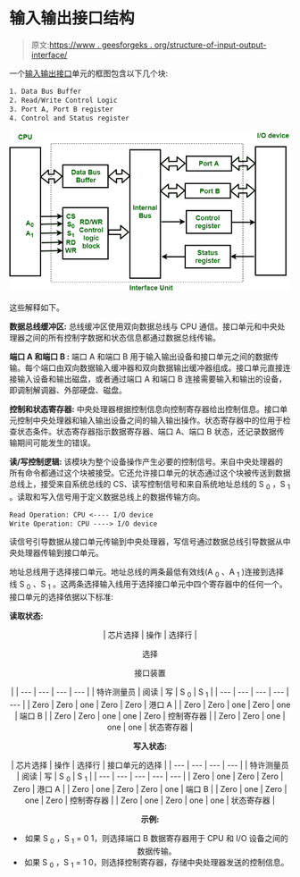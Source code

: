 # 输入输出接口结构

> 原文:[https://www . geesforgeks . org/structure-of-input-output-interface/](https://www.geeksforgeeks.org/structure-of-input-output-interface/)

一个[输入输出接口](https://www.geeksforgeeks.org/io-interface-interrupt-dma-mode/)单元的框图包含以下几个块:

```
1. Data Bus Buffer
2. Read/Write Control Logic
3. Port A, Port B register
4. Control and Status register 
```

![](img/6e5a01c41ba759b7bf214be43dea6e5a.png)

这些解释如下。

**数据总线缓冲区:**
总线缓冲区使用双向数据总线与 CPU 通信。接口单元和中央处理器之间的所有控制字数据和状态信息都通过数据总线传输。

**端口 A 和端口 B :**
端口 A 和端口 B 用于输入输出设备和接口单元之间的数据传输。每个端口由双向数据输入缓冲器和双向数据输出缓冲器组成。接口单元直接连接输入设备和输出磁盘，或者通过端口 A 和端口 B 连接需要输入和输出的设备，即调制解调器、外部硬盘、磁盘。

**控制和状态寄存器:**
中央处理器根据控制信息向控制寄存器给出控制信息。接口单元控制中央处理器和输入输出设备之间的输入输出操作。状态寄存器中的位用于检查状态条件。状态寄存器指示数据寄存器、端口 A、端口 B 状态，还记录数据传输期间可能发生的错误。

**读/写控制逻辑:**
该模块为整个设备操作产生必要的控制信号。来自中央处理器的所有命令都通过这个块被接受。它还允许接口单元的状态通过这个块被传送到数据总线上，接受来自系统总线的 CS、读写控制信号和来自系统地址总线的 S <sub>0</sub> ，S <sub>1</sub> 。读取和写入信号用于定义数据总线上的数据传输方向。

```
Read Operation: CPU <---- I/O device
Write Operation: CPU ----> I/O device

```

读信号引导数据从接口单元传输到中央处理器，写信号通过数据总线引导数据从中央处理器传输到接口单元。

地址总线用于选择接口单元。地址总线的两条最低有效线(A <sub>0</sub> 、A <sub>1</sub> )连接到选择线 S <sub>0</sub> 、S <sub>1</sub> 。这两条选择输入线用于选择接口单元中四个寄存器中的任何一个。接口单元的选择依据以下标准:

**读取状态:**

<center>

| 芯片选择 | 操作 | 选择行 | 

选择

接口装置

 |
| --- | --- | --- | --- |
| 特许测量员 | 阅读 | 写 | S
<sub>0</sub> | S
<sub>1</sub> |
| --- | --- | --- | --- | --- |
| Zero | Zero | one | Zero | Zero | 港口 A |
| Zero | Zero | one | Zero | one | 端口 B |
| Zero | Zero | one | one | Zero | 控制寄存器 |
| Zero | Zero | one | one | one | 状态寄存器 |

**写入状态:**

<center>

| 芯片选择 | 操作 | 选择行 | 
接口单元的选择 |
| --- | --- | --- | --- |
| 特许测量员 | 阅读 | 写 | S
<sub>0</sub> | S
<sub>1</sub> |
| --- | --- | --- | --- | --- |
| Zero | one | Zero | Zero | Zero | 港口 A |
| Zero | one | Zero | Zero | one | 端口 B |
| Zero | one | Zero | one | Zero | 控制寄存器 |
| Zero | one | Zero | one | one | 状态寄存器 |

</center>

**示例:**

*   如果 S <sub>0</sub> ，S <sub>1</sub> = 0 1，则选择端口 B 数据寄存器用于 CPU 和 I/O 设备之间的数据传输。
*   如果 S <sub>0</sub> ，S <sub>1</sub> = 1 0，则选择控制寄存器，存储中央处理器发送的控制信息。

</center>
